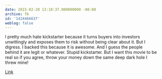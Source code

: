 ```yaml
---
date: 2015-02-20 13:10:37.000000000 -08:00
archive: fb
id: '1424466637'
weblog: false
---
```


I pretty much hate kickstarter because it turns buyers into investors unwittingly and exposes them to risk without being clear about it. But I digress. I backed this because it is awesome. And I guess the people behind it are legit or whatever. Stupid kickstarter. But I want this movie to be real so if you agree, throw your money down the same deep dark hole I threw mine!

[Link](https://www.kickstarter.com/projects/1468288415/kurt-vonnegut-unstuck-in-time)
